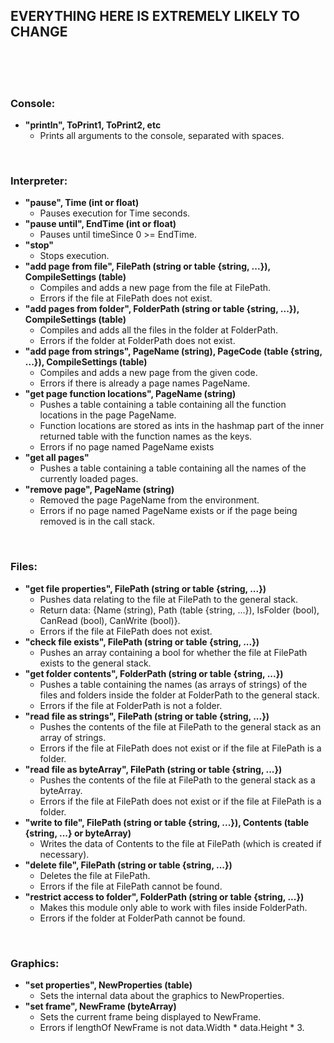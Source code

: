 ## EVERYTHING HERE IS EXTREMELY LIKELY TO CHANGE

<br>
<br>
<br>

### Console:

- **"println", ToPrint1, ToPrint2, etc**
  - Prints all arguments to the console, separated with spaces.

<br>

### Interpreter:

- **"pause", Time (int or float)**
  - Pauses execution for Time seconds.
- **"pause until", EndTime (int or float)**
  - Pauses until timeSince 0 >= EndTime.
- **"stop"**
  - Stops execution.
- **"add page from file", FilePath (string or table {string, ...}), CompileSettings (table)**
  - Compiles and adds a new page from the file at FilePath.
  - Errors if the file at FilePath does not exist.
- **"add pages from folder", FolderPath (string or table {string, ...}), CompileSettings (table)**
  - Compiles and adds all the files in the folder at FolderPath.
  - Errors if the folder at FolderPath does not exist.
- **"add page from strings", PageName (string), PageCode (table {string, ...}), CompileSettings (table)**
  - Compiles and adds a new page from the given code.
  - Errors if there is already a page names PageName.
- **"get page function locations", PageName (string)**
  - Pushes a table containing a table containing all the function locations in the page PageName.
  - Function locations are stored as ints in the hashmap part of the inner returned table with the function names as the keys.
  - Errors if no page named PageName exists
- **"get all pages"**
  - Pushes a table containing a table containing all the names of the currently loaded pages.
- **"remove page", PageName (string)**
  - Removed the page PageName from the environment.
  - Errors if no page named PageName exists or if the page being removed is in the call stack.

<br>

### Files:

- **"get file properties", FilePath (string or table {string, ...})**
  - Pushes data relating to the file at FilePath to the general stack.
  - Return data: {Name (string), Path (table {string, ...}), IsFolder (bool), CanRead (bool), CanWrite (bool)}.
  - Errors if the file at FilePath does not exist.
- **"check file exists", FilePath (string or table {string, ...})**
  - Pushes an array containing a bool for whether the file at FilePath exists to the general stack.
- **"get folder contents", FolderPath (string or table {string, ...})**
  - Pushes a table containing the names (as arrays of strings) of the files and folders inside the folder at FolderPath to the general stack.
  - Errors if the file at FolderPath is not a folder.
- **"read file as strings", FilePath (string or table {string, ...})**
  - Pushes the contents of the file at FilePath to the general stack as an array of strings.
  - Errors if the file at FilePath does not exist or if the file at FilePath is a folder.
- **"read file as byteArray", FilePath (string or table {string, ...})**
  - Pushes the contents of the file at FilePath to the general stack as a byteArray.
  - Errors if the file at FilePath does not exist or if the file at FilePath is a folder.
- **"write to file", FilePath (string or table {string, ...}), Contents (table {string, ...} or byteArray)**
  - Writes the data of Contents to the file at FilePath (which is created if necessary).
- **"delete file", FilePath (string or table {string, ...})**
  - Deletes the file at FilePath.
  - Errors if the file at FilePath cannot be found.
- **"restrict access to folder", FolderPath (string or table {string, ...})**
  - Makes this module only able to work with files inside FolderPath.
  - Errors if the folder at FolderPath cannot be found.

<br>

### Graphics:

- **"set properties", NewProperties (table)**
  - Sets the internal data about the graphics to NewProperties.
- **"set frame", NewFrame (byteArray)**
  - Sets the current frame being displayed to NewFrame.
  - Errors if lengthOf NewFrame is not data.Width * data.Height * 3.